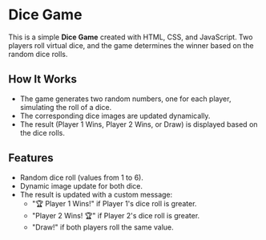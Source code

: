 # Dice Game

This is a simple **Dice Game** created with HTML, CSS, and JavaScript. Two players roll virtual dice, and the game determines the winner based on the random dice rolls.

## How It Works

- The game generates two random numbers, one for each player, simulating the roll of a dice.
- The corresponding dice images are updated dynamically.
- The result (Player 1 Wins, Player 2 Wins, or Draw) is displayed based on the dice rolls.

## Features

- Random dice roll (values from 1 to 6).
- Dynamic image update for both dice.
- The result is updated with a custom message:
  - "🏆 Player 1 Wins!" if Player 1's dice roll is greater.
  - "Player 2 Wins! 🏆" if Player 2's dice roll is greater.
  - "Draw!" if both players roll the same value.
